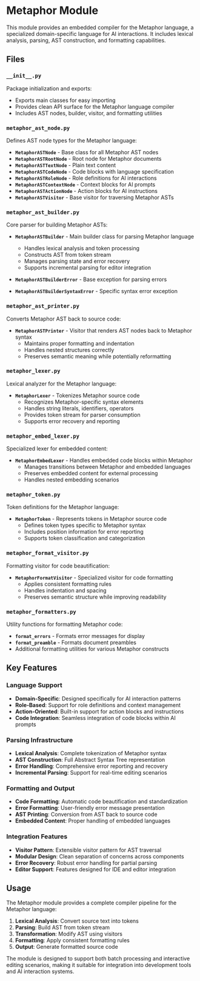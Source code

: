 # Metaphor Module

This module provides an embedded compiler for the Metaphor language, a specialized domain-specific language for AI interactions. It includes lexical analysis, parsing, AST construction, and formatting capabilities.

## Files

### `__init__.py`
Package initialization and exports:
- Exports main classes for easy importing
- Provides clean API surface for the Metaphor language compiler
- Includes AST nodes, builder, visitor, and formatting utilities

### `metaphor_ast_node.py`
Defines AST node types for the Metaphor language:

- **`MetaphorASTNode`** - Base class for all Metaphor AST nodes
- **`MetaphorASTRootNode`** - Root node for Metaphor documents
- **`MetaphorASTTextNode`** - Plain text content
- **`MetaphorASTCodeNode`** - Code blocks with language specification
- **`MetaphorASTRoleNode`** - Role definitions for AI interactions
- **`MetaphorASTContextNode`** - Context blocks for AI prompts
- **`MetaphorASTActionNode`** - Action blocks for AI instructions
- **`MetaphorASTVisitor`** - Base visitor for traversing Metaphor ASTs

### `metaphor_ast_builder.py`
Core parser for building Metaphor ASTs:

- **`MetaphorASTBuilder`** - Main builder class for parsing Metaphor language
  - Handles lexical analysis and token processing
  - Constructs AST from token stream
  - Manages parsing state and error recovery
  - Supports incremental parsing for editor integration

- **`MetaphorASTBuilderError`** - Base exception for parsing errors
- **`MetaphorASTBuilderSyntaxError`** - Specific syntax error exception

### `metaphor_ast_printer.py`
Converts Metaphor AST back to source code:

- **`MetaphorASTPrinter`** - Visitor that renders AST nodes back to Metaphor syntax
  - Maintains proper formatting and indentation
  - Handles nested structures correctly
  - Preserves semantic meaning while potentially reformatting

### `metaphor_lexer.py`
Lexical analyzer for the Metaphor language:

- **`MetaphorLexer`** - Tokenizes Metaphor source code
  - Recognizes Metaphor-specific syntax elements
  - Handles string literals, identifiers, operators
  - Provides token stream for parser consumption
  - Supports error recovery and reporting

### `metaphor_embed_lexer.py`
Specialized lexer for embedded content:

- **`MetaphorEmbedLexer`** - Handles embedded code blocks within Metaphor
  - Manages transitions between Metaphor and embedded languages
  - Preserves embedded content for external processing
  - Handles nested embedding scenarios

### `metaphor_token.py`
Token definitions for the Metaphor language:

- **`MetaphorToken`** - Represents tokens in Metaphor source code
  - Defines token types specific to Metaphor syntax
  - Includes position information for error reporting
  - Supports token classification and categorization

### `metaphor_format_visitor.py`
Formatting visitor for code beautification:

- **`MetaphorFormatVisitor`** - Specialized visitor for code formatting
  - Applies consistent formatting rules
  - Handles indentation and spacing
  - Preserves semantic structure while improving readability

### `metaphor_formatters.py`
Utility functions for formatting Metaphor code:

- **`format_errors`** - Formats error messages for display
- **`format_preamble`** - Formats document preambles
- Additional formatting utilities for various Metaphor constructs

## Key Features

### Language Support
- **Domain-Specific**: Designed specifically for AI interaction patterns
- **Role-Based**: Support for role definitions and context management
- **Action-Oriented**: Built-in support for action blocks and instructions
- **Code Integration**: Seamless integration of code blocks within AI prompts

### Parsing Infrastructure
- **Lexical Analysis**: Complete tokenization of Metaphor syntax
- **AST Construction**: Full Abstract Syntax Tree representation
- **Error Handling**: Comprehensive error reporting and recovery
- **Incremental Parsing**: Support for real-time editing scenarios

### Formatting and Output
- **Code Formatting**: Automatic code beautification and standardization
- **Error Formatting**: User-friendly error message presentation
- **AST Printing**: Conversion from AST back to source code
- **Embedded Content**: Proper handling of embedded languages

### Integration Features
- **Visitor Pattern**: Extensible visitor pattern for AST traversal
- **Modular Design**: Clean separation of concerns across components
- **Error Recovery**: Robust error handling for partial parsing
- **Editor Support**: Features designed for IDE and editor integration

## Usage

The Metaphor module provides a complete compiler pipeline for the Metaphor language:

1. **Lexical Analysis**: Convert source text into tokens
2. **Parsing**: Build AST from token stream
3. **Transformation**: Modify AST using visitors
4. **Formatting**: Apply consistent formatting rules
5. **Output**: Generate formatted source code

The module is designed to support both batch processing and interactive editing scenarios, making it suitable for integration into development tools and AI interaction systems.
